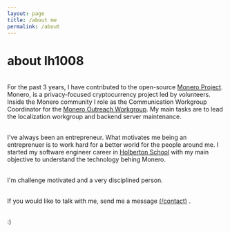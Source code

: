 ```yaml
---
layout: page
title: /about me
permalink: /about
---
```


# about lh1008

<br>For the past 3 years, I have contributed to the open-source <a href="https://web.getmonero.org/" target="_blank">Monero Project</a>. Monero, is a privacy-focused cryptocurrency project led by volunteers. Inside the Monero community I role as the Communication Workgroup Coordinator for the <a href="https://www.monerooutreach.org/" target="_blank">Monero Outreach Workgroup</a>. My main tasks are to lead the localization workgroup and backend server maintenance.

<br>I've always been an entrepreneur. What motivates me being an entreprenuer is to work hard for a better world for the people around me. I started my software engineer career in <a href="https://www.holbertonschool.com/" target="_blank">Holberton School</a> with my main objective to understand the technology behing Monero.

<br>I'm challenge motivated and a very disciplined person.

<br>If you would like to talk with me, send me a message <a href="/contact">(/contact)</a> .

<br>:)